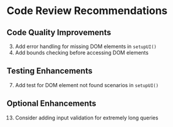 # Code Review Recommendations

## Code Quality Improvements
3. Add error handling for missing DOM elements in `setupUI()` 
5. Add bounds checking before accessing DOM elements

## Testing Enhancements
7. Add test for DOM element not found scenarios in `setupUI()`

## Optional Enhancements
13. Consider adding input validation for extremely long queries